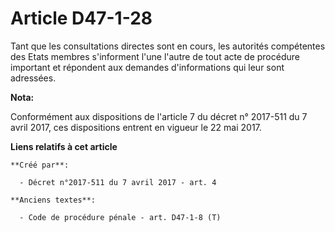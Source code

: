 # Article D47-1-28

Tant que les consultations directes sont en cours, les autorités compétentes des Etats membres s'informent l'une l'autre de
tout acte de procédure important et répondent aux demandes d'informations qui leur sont adressées.

**Nota:**

Conformément aux dispositions de l'article 7 du décret n° 2017-511 du 7 avril 2017, ces dispositions entrent en vigueur le 22
mai 2017.

**Liens relatifs à cet article**

	**Créé par**:

	  - Décret n°2017-511 du 7 avril 2017 - art. 4

	**Anciens textes**:

	  - Code de procédure pénale - art. D47-1-8 (T)
